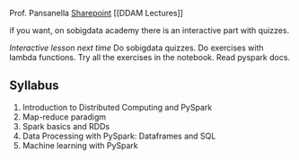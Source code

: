 Prof. Pansanella
[Sharepoint](https://unipiit.sharepoint.com/sites/a__td_65002/_layouts/15/SeeAll.aspx?Page=%2Fsites%2Fa__td_65002%2FSitePages%2FClassHome.aspx&InstanceId=00000000-0000-0000-0000-000000000007)
[[DDAM Lectures]]

if you want, on sobigdata academy there is an interactive part with quizzes.

*Interactive lesson next time*
Do sobigdata quizzes.
Do exercises with lambda functions.
Try all the exercises in the notebook.
Read pyspark docs.

## Syllabus
1. Introduction to Distributed Computing and PySpark
2. Map-reduce paradigm
3. Spark basics and RDDs
4. Data Processing with PySpark: Dataframes and SQL
5. Machine learning with PySpark






